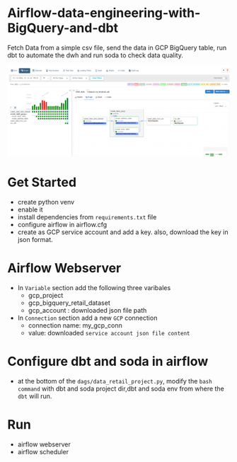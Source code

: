 # Airflow-data-engineering-with-BigQuery-and-dbt
Fetch Data from a simple csv file, send the data in GCP BigQuery table, run dbt to automate the dwh and run soda to check data quality.

![alt retail_data_dag](dags/retail_data/screenshots/retail_data_projct.png)

# Get Started

+ create python venv
+ enable it
+ install dependencies from ```requirements.txt``` file
+ configure airflow in airflow.cfg
+ create as GCP service account and add a key. also, download the key in json format.

# Airflow Webserver

+ In ```Variable``` section add the following three varibales
    - gcp_project
    - gcp_bigquery_retail_dataset
    - gcp_account : downloaded json file path
+ In ```Connection``` section add a new ```GCP``` connection
    - connection name: my_gcp_conn
    - value: downloaded ```service account json file content```

# Configure dbt and soda in airflow

+ at the bottom of the ```dags/data_retail_project.py```, modify the ```bash command``` with dbt and soda project dir,dbt and soda env from where the ```dbt``` will run.

# Run

+ airflow webserver
+ airflow scheduler